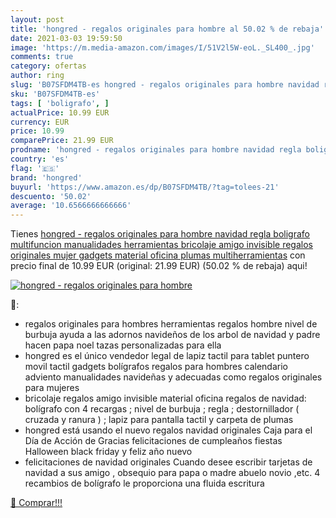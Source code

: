 ```yaml
---
layout: post
title: 'hongred - regalos originales para hombre al 50.02 % de rebaja'
date: 2021-03-03 19:59:50
image: 'https://m.media-amazon.com/images/I/51V2l5W-eoL._SL400_.jpg'
comments: true
category: ofertas
author: ring
slug: 'B07SFDM4TB-es hongred - regalos originales para hombre navidad regla...'
sku: 'B07SFDM4TB-es'
tags: [ 'boligrafo', ]
actualPrice: 10.99 EUR
currency: EUR
price: 10.99
comparePrice: 21.99 EUR
prodname: 'hongred - regalos originales para hombre navidad regla boligrafo multifuncion manualidades herramientas bricolaje amigo invisible regalos originales mujer gadgets material oficina plumas multiherramientas'
country: 'es'
flag: '🇪🇸'
brand: 'hongred'
buyurl: 'https://www.amazon.es/dp/B07SFDM4TB/?tag=tolees-21'
descuento: '50.02'
average: '10.6566666666666'
---
```


Tienes [hongred - regalos originales para hombre navidad regla boligrafo multifuncion manualidades herramientas bricolaje amigo invisible regalos originales mujer gadgets material oficina plumas multiherramientas](https://www.amazon.es/dp/B07SFDM4TB/?tag=tolees-21) con precio final de  10.99 EUR (original: 21.99 EUR) (50.02 %  de rebaja) aqui!

[![hongred - regalos originales para hombre](https://m.media-amazon.com/images/I/51V2l5W-eoL._SL400_.jpg)](https://www.amazon.es/dp/B07SFDM4TB/?tag=tolees-21)

🔎:

- regalos originales para hombres herramientas regalos hombre nivel de burbuja ayuda a las adornos navideños de los arbol de navidad y padre hacen papa noel tazas personalizadas para ella
- hongred es el único vendedor legal de lapiz tactil para tablet puntero movil tactil gadgets bolígrafos regalos para hombres calendario adviento manualidades navideñas y adecuadas como regalos originales para mujeres
- bricolaje regalos amigo invisible material oficina regalos de navidad: bolígrafo con 4 recargas ; nivel de burbuja ; regla ; destornillador ( cruzada y ranura ) ; lapiz para pantalla tactil y carpeta de plumas
- hongred está usando el nuevo regalos navidad originales Caja para el Día de Acción de Gracias felicitaciones de cumpleaños fiestas Halloween black friday y feliz año nuevo
- felicitaciones de navidad originales Cuando desee escribir tarjetas de navidad a sus amigo , obsequio para papa o madre abuelo novio ,etc. 4 recambios de bolígrafo le proporciona una fluida escritura

[🛒 Comprar!!!](https://www.amazon.es/dp/B07SFDM4TB/?tag=tolees-21)
